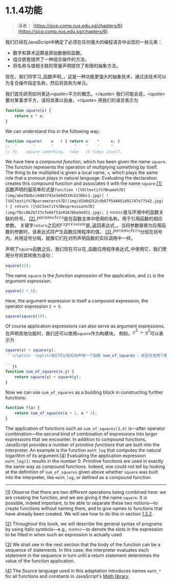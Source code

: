 # 1.1.4功能

> 译者： [https://sicp.comp.nus.edu.sg/chapters/6](https://sicp.comp.nus.edu.sg/chapters/6)

我们已经在JavaScript中确定了必须在任何强大的编程语言中出现的一些元素：

*   数字和算术运算是原始数据和函数。
*   组合嵌套提供了一种组合操作的方法。
*   将名称与值相关联的常量声明提供了有限的抽象方法。

 <split>现在，我们将学习_函数声明_，这是一种功能更强大的抽象技术，通过该技术可以为复合操作指定名称，然后将其称为单元。

我们首先研究如何表达&lt;quote&gt;平方的概念。&lt;/quote&gt; 我们可能会说，&lt;quote&gt;要对某事求平方，请将其乘以自身。&lt;/quote&gt; 用我们的语言表示为

```js
function square(x) {
    return x * x;
}
```

We can understand this in the following way:

```js
function square(    x   ) { return x    *     x; }
//  ^       ^       ^         ^    ^    ^     ^
// To    square something,  take   it times itself.
```

We have here a _compound function_, which has been given the name `square`. The function represents the operation of multiplying something by itself. The thing to be multiplied is given a local name, `x`, which plays the same role that a pronoun plays in natural language. Evaluating the declaration creates this compound function and associates it with the <nobr>name `square`.</nobr>[[1]](6#footnote-1)</split> <split>函数声明的最简单形式是`function ![%5Ctextit%7Bname%7D](img/abe58dbcc6883742e3e0d539cb238bc1.jpg)( ![%5Ctextit%7Bparameters%7D](img/d1b0d252cdb87f544051d91747e77542.jpg) ) { return ![%5Ctextit%7Bexpression%7D](img/f0cc862b727cfe66f52e91676be9e021.jpg); }` ![%5Ctextit%7Bname%7D](img/abe58dbcc6883742e3e0d539cb238bc1.jpg)是与环境中的函数关联的符号。 [ [2] ](6#footnote-2) ![%5Ctextit%7Bparameters%7D](img/d1b0d252cdb87f544051d91747e77542.jpg)是在函数主体中使用的名称，用于引用函数的相应参数。 关键字`return`之后的![%5Ctextit%7Bexpression%7D](img/f0cc862b727cfe66f52e91676be9e021.jpg)是_返回表达式_，当将参数替换为应用函数的参数时，该表达式将产生函数应用程序的值。 [ [3] ](6#footnote-3) ![%5Ctextit%7Bparameters%7D](img/d1b0d252cdb87f544051d91747e77542.jpg)分组在括号内，并用逗号分隔，就像它们在对所声明函数的实际调用中一样。

声明了`square`函数之后，我们现在可以在_函数应用程序表达式_中使用它，我们使用分号将其转换为语句：

```js
square(21);
```

The name `square` is the _function expression_ of the application, and `21` is the _argument expression_.

```js
square(2 + 5);
```

Here, the argument expression is itself a compound expression, the operator expression `2 + 5`.

```js
square(square(3));
```

Of course application expressions can also serve as argument expressions.</split> <split>在声明其他功能时，我们还可以使用`square`作为构建块。 例如，![x%5E2%20%2By%5E2](img/d4914298bf3c0fde073ab2a5652e6b4f.jpg)可以表示为

```js
square(x) + square(y);
```</split>  <split>我们可以轻松地声明一个函数`sum_of_squares`，给定任意两个数字作为参数，该函数将产生其平方和：

```js
function sum_of_squares(x,y) {
    return square(x) + square(y);
}
```

Now we can use `sum_of_squares` as a building block in constructing further functions:

```js
function f(a) {
    return sum_of_squares(a + 1, a * 2);
}
```

The application of functions such as `sum_of_squares(3,4)` is—after operator combination—the second kind of combination of expressions into larger expressions that we encounter. In addition to compound functions, JavaScript provides a number of _primitive functions_ that are built into the interpreter. An example is the function `math_log` that computes the natural logarithm of its argument.[[4]](6#footnote-4) Evaluating the application expression `math_log(1)` results in the number 0. Primitive functions are used in exactly the same way as compound functions. Indeed, one could not tell by looking at the definition of `sum_of_squares` given above whether `square` was built into the interpreter, like `math_log`, or defined as a compound function.</split>

* * *

[[1]](6#footnote-link-1) Observe that there are two different operations being combined here: we are creating the function, and we are giving it the name `square`. It is possible, indeed important, to be able to separate these two notions—to create functions without naming them, and to give names to functions that have already been created. We will see how to do this in section <ref name="sec:lambda">[1.3.2](20)</ref>.

[[2]](6#footnote-link-2) Throughout this book, we will describe the general syntax of programs by using italic symbols—e.g., ![%5Ctextit%7Bname%7D](img/abe58dbcc6883742e3e0d539cb238bc1.jpg)—to denote the <quote>slots</quote> in the expression to be filled in when such an expression is actually used.

[[3]](6#footnote-link-3) We shall see in the next section that the body of the function can be a sequence of statements. In this case, the interpreter evaluates each statement in the sequence in turn until a return statement determines the value of the function application.

[[4]](6#footnote-link-4) The Source language used in this adaptation introduces names `math_*` for all functions and constants in JavaScript's [Math library](https://www.ecma-international.org/ecma-262/9.0/index.html#sec-math-object).

